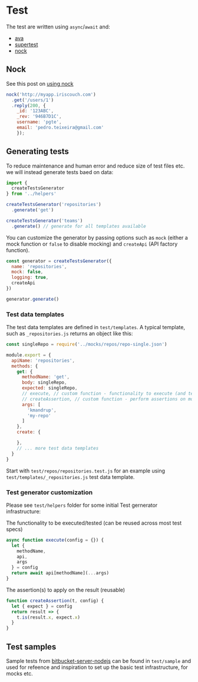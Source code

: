 # Test

The test are written using `async`/`await` and:

- [ava](https://github.com/avajs/ava)
- [supertest](https://github.com/visionmedia/supertest)
- [nock](https://www.npmjs.com/package/nock)

## Nock

See this post on [using nock](http://codejaxy.com/q/864687/javascript-ajax-xmlhttprequest-nock-nock-is-intercepting-my-request-but-my-ajax-request-is-erroring-out)

```js
nock('http://myapp.iriscouch.com')
  .get('/users/1')
  .reply(200, {
    _id: '123ABC',
    _rev: '946B7D1C',
    username: 'pgte',
    email: 'pedro.teixeira@gmail.com'
    });
```

## Generating tests

To reduce maintenance and human error and reduce size of test files etc. we will instead generate tests baed on data:

```js
import {
  createTestsGenerator
} from '../helpers'

createTestsGenerator('repositories')
  .generate('get')

createTestsGenerator('teams')
  .generate() // generate for all templates available
```

You can customize the generator by passing options such as `mock` (either a mock function or `false` to disable mocking) and `createApi` (API factory function).

```js
const generator = createTestsGenerator({
  name: 'repositories',
  mock: false,
  logging: true,
  createApi
})

generator.generate()
```

### Test data templates

The test data templates are defined in `test/templates`.
A typical template, such as `_repositories.js` returns an object like this:

```js
const singleRepo = require('../mocks/repos/repo-single.json')

module.export = {
  apiName: 'repositories',
  methods: {
    get: {
      methodName: 'get',
      body: singleRepo,
      expected: singleRepo,
      // execute, // custom function - functionality to execute (and test)
      // createAssertion, // custom function - perform assertions on mocked response
      args: [
        'kmandrup',
        'my-repo'
      ]
    },
    create: {

    },
    // ... more test data templates
  }
}
```

Start with `test/repos/repositories.test.js` for an example using `test/templates/_repositories.js` test data template.

### Test generator customization

Please see `test/helpers` folder for some initial Test gernerator infrastructure:

The functionality to be executed/tested (can be reused across most test specs)

```js
async function execute(config = {}) {
  let {
    methodName,
    api,
    args
  } = config
  return await api[methodName](...args)
}
```

The assertion(s) to apply on the result (reusable)

```js
function createAssertion(t, config) {
  let { expect } = config
  return result => {
    t.is(result.x, expect.x)
  }
}
```

## Test samples

Sample tests from [bitbucket-server-nodejs](https://github.com/sternba/bitbucket-server-nodejs) can be found in `test/sample` and used for refeence and inspiration to set up the basic test infrastructure, for mocks etc.

